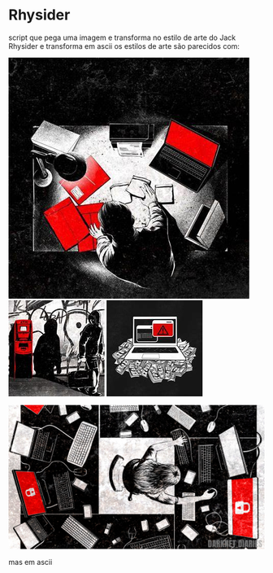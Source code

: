 # Rhysider
script que pega uma imagem e transforma no estilo de arte do Jack Rhysider e transforma em ascii os estilos de arte são parecidos com:

![art1](art/art1.jpg) ![art3](art/art3.jpg)  ![art4](art/art4.jpg)

![art2](art/art2.jpg)

mas em ascii
